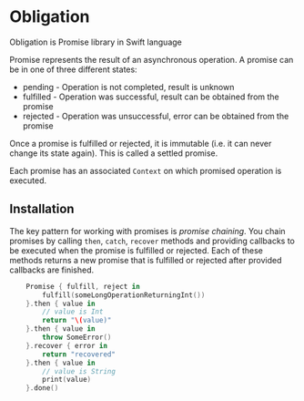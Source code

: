 # Obligation

Obligation is Promise library in Swift language

Promise represents the result of an asynchronous operation. A promise can be in one of three different states:

* pending - Operation is not completed, result is unknown
* fulfilled - Operation was successful, result can be obtained from the promise
* rejected - Operation was unsuccessful, error can be obtained from the promise


Once a promise is fulfilled or rejected, it is immutable (i.e. it can never change its state again).
This is called a settled promise.

Each promise has an associated `Context` on which promised operation is executed.

## Installation


The key pattern for working with promises is *promise chaining*. You chain promises by calling
`then`, `catch`, `recover` methods and providing callbacks to be executed when the promise is
fulfilled or rejected. Each of these methods returns a new promise that is fulfilled or rejected
after provided callbacks are finished.

```swift
    Promise { fulfill, reject in
        fulfill(someLongOperationReturningInt())
    }.then { value in
        // value is Int
        return "\(value)"
    }.then { value in
        throw SomeError()
    }.recover { error in
        return "recovered"
    }.then { value in
        // value is String
        print(value)
    }.done()
```

